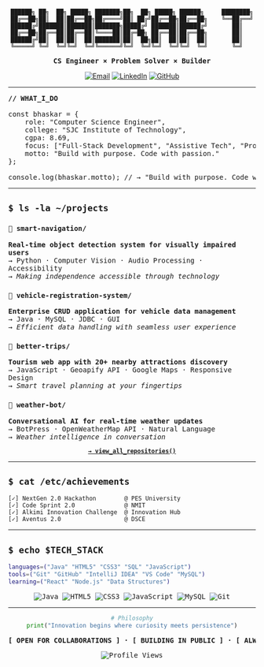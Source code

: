 <div align="center">

```
██████╗ ██╗  ██╗ █████╗ ███████╗██╗  ██╗ █████╗ ██████╗     ████████╗
██╔══██╗██║  ██║██╔══██╗██╔════╝██║ ██╔╝██╔══██╗██╔══██╗    ╚══██╔══╝
██████╔╝███████║███████║███████╗█████╔╝ ███████║██████╔╝       ██║   
██╔══██╗██╔══██║██╔══██║╚════██║██╔═██╗ ██╔══██║██╔══██╗       ██║   
██████╔╝██║  ██║██║  ██║███████║██║  ██╗██║  ██║██║  ██║       ██║   
╚═════╝ ╚═╝  ╚═╝╚═╝  ╚═╝╚══════╝╚═╝  ╚═╝╚═╝  ╚═╝╚═╝  ╚═╝       ╚═╝   
```

<pre style="font-family: 'Fira Code', monospace;">
<strong>CS Engineer × Problem Solver × Builder</strong>
</pre>

[![Email](https://img.shields.io/badge/📧_bhaskart.dev@gmail.com-EA4335?style=for-the-badge&logo=gmail&logoColor=white)](mailto:bhaskart.dev@gmail.com)
[![LinkedIn](https://img.shields.io/badge/💼_Connect-0A66C2?style=for-the-badge&logo=linkedin&logoColor=white)](https://www.linkedin.com/in/bhaskart2004)
[![GitHub](https://img.shields.io/badge/⭐_Follow-181717?style=for-the-badge&logo=github&logoColor=white)](https://github.com/bhaskar2004)

---

</div>

<pre style="font-family: 'Fira Code', monospace;">
<strong>// WHAT_I_DO</strong>

const bhaskar = {
    role: "Computer Science Engineer",
    college: "SJC Institute of Technology",
    cgpa: 8.69,
    focus: ["Full-Stack Development", "Assistive Tech", "Problem Solving"],
    motto: "Build with purpose. Code with passion."
};

console.log(bhaskar.motto); // → "Build with purpose. Code with passion."
</pre>

---

<div style="font-family: 'Fira Code', monospace;">

## `$ ls -la ~/projects`

### `📁 smart-navigation/`
**Real-time object detection system for visually impaired users**  
→ Python · Computer Vision · Audio Processing · Accessibility  
→ _Making independence accessible through technology_

### `📁 vehicle-registration-system/`
**Enterprise CRUD application for vehicle data management**  
→ Java · MySQL · JDBC · GUI  
→ _Efficient data handling with seamless user experience_

### `📁 better-trips/`
**Tourism web app with 20+ nearby attractions discovery**  
→ JavaScript · Geoapify API · Google Maps · Responsive Design  
→ _Smart travel planning at your fingertips_

### `📁 weather-bot/`
**Conversational AI for real-time weather updates**  
→ BotPress · OpenWeatherMap API · Natural Language  
→ _Weather intelligence in conversation_

<div align="center">

**[`→ view_all_repositories()`](https://github.com/bhaskar2004?tab=repositories)**

</div>

---

## `$ cat /etc/achievements`

```
[✓] NextGen 2.0 Hackathon        @ PES University
[✓] Code Sprint 2.0              @ NMIT
[✓] Alkimi Innovation Challenge  @ Innovation Hub
[✓] Aventus 2.0                  @ DSCE
```

---

## `$ echo $TECH_STACK`

```bash
languages=("Java" "HTML5" "CSS3" "SQL" "JavaScript")
tools=("Git" "GitHub" "IntelliJ IDEA" "VS Code" "MySQL")
learning=("React" "Node.js" "Data Structures")
```

<div align="center">

![Java](https://img.shields.io/badge/Java-ED8B00?style=flat-square&logo=openjdk&logoColor=white)
![HTML5](https://img.shields.io/badge/HTML5-E34F26?style=flat-square&logo=html5&logoColor=white)
![CSS3](https://img.shields.io/badge/CSS3-1572B6?style=flat-square&logo=css3&logoColor=white)
![JavaScript](https://img.shields.io/badge/JavaScript-F7DF1E?style=flat-square&logo=javascript&logoColor=black)
![MySQL](https://img.shields.io/badge/MySQL-4479A1?style=flat-square&logo=mysql&logoColor=white)
![Git](https://img.shields.io/badge/Git-F05032?style=flat-square&logo=git&logoColor=white)

</div>

---

<div align="center">

```python
# Philosophy
print("Innovation begins where curiosity meets persistence")
```

<pre style="font-family: 'Fira Code', monospace;">
<strong>[ OPEN FOR COLLABORATIONS ] · [ BUILDING IN PUBLIC ] · [ ALWAYS LEARNING ]</strong>
</pre>

![Profile Views](https://komarev.com/ghpvc/?username=bhaskar2004&color=blueviolet&style=flat-square&label=Profile+Views)

</div>

</div>
